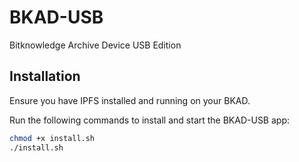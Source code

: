 # BKAD-USB

Bitknowledge Archive Device USB Edition

## Installation

Ensure you have IPFS installed and running on your BKAD.

Run the following commands to install and start the BKAD-USB app:

```sh
chmod +x install.sh
./install.sh

